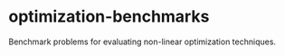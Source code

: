 optimization-benchmarks
=======================

Benchmark problems for evaluating non-linear optimization techniques.
